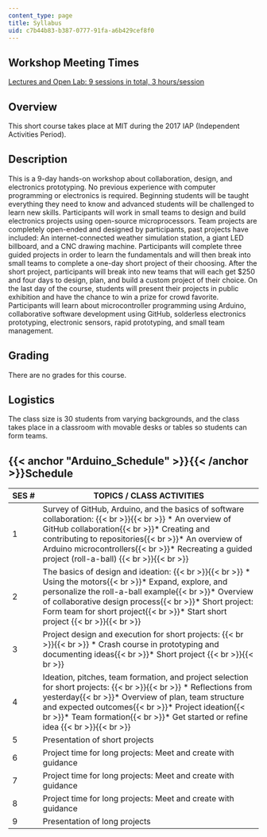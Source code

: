 ```yaml
---
content_type: page
title: Syllabus
uid: c7b44b83-b387-0777-91fa-a6b429cef8f0
---
```


Workshop Meeting Times
----------------------

[Lectures and Open Lab: 9 sessions in total, 3 hours/session](#Arduino_Schedule)

Overview
--------

This short course takes place at MIT during the 2017 IAP (Independent Activities Period).

Description
-----------

This is a 9-day hands-on workshop about collaboration, design, and electronics prototyping. No previous experience with computer programming or electronics is required. Beginning students will be taught everything they need to know and advanced students will be challenged to learn new skills. Participants will work in small teams to design and build electronics projects using open-source microprocessors. Team projects are completely open-ended and designed by participants, past projects have included: An internet-connected weather simulation station, a giant LED billboard, and a CNC drawing machine. Participants will complete three guided projects in order to learn the fundamentals and will then break into small teams to complete a one-day short project of their choosing. After the short project, participants will break into new teams that will each get $250 and four days to design, plan, and build a custom project of their choice. On the last day of the course, students will present their projects in public exhibition and have the chance to win a prize for crowd favorite. Participants will learn about microcontroller programming using Arduino, collaborative software development using GitHub, solderless electronics prototyping, electronic sensors, rapid prototyping, and small team management.

Grading
-------

There are no grades for this course.

Logistics
---------

The class size is 30 students from varying backgrounds, and the class takes place in a classroom with movable desks or tables so students can form teams.

{{< anchor "Arduino_Schedule" >}}{{< /anchor >}}Schedule
--------------------------------------------------------

| SES # | TOPICS / CLASS ACTIVITIES |
| --- | --- |
| 1 | Survey of GitHub, Arduino, and the basics of software collaboration: {{< br >}}{{< br >}} *   An overview of GitHub collaboration{{< br >}}*   Creating and contributing to repositories{{< br >}}*   An overview of Arduino microcontrollers{{< br >}}*   Recreating a guided project (roll-a-ball) {{< br >}}{{< br >}}  |
| 2 | The basics of design and ideation: {{< br >}}{{< br >}} *   Using the motors{{< br >}}*   Expand, explore, and personalize the roll-a-ball example{{< br >}}*   Overview of collaborative design process{{< br >}}*   Short project: Form team for short project{{< br >}}*   Start short project {{< br >}}{{< br >}}  |
| 3 | Project design and execution for short projects: {{< br >}}{{< br >}} *   Crash course in prototyping and documenting ideas{{< br >}}*   Short project {{< br >}}{{< br >}}  |
| 4 | Ideation, pitches, team formation, and project selection for short projects: {{< br >}}{{< br >}} *   Reflections from yesterday{{< br >}}*   Overview of plan, team structure and expected outcomes{{< br >}}*   Project ideation{{< br >}}*   Team formation{{< br >}}*   Get started or refine idea {{< br >}}{{< br >}}  |
| 5 | Presentation of short projects |
| 6 | Project time for long projects: Meet and create with guidance |
| 7 | Project time for long projects: Meet and create with guidance |
| 8 | Project time for long projects: Meet and create with guidance |
| 9 | Presentation of long projects